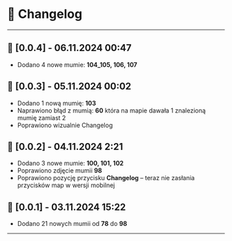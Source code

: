 # 📜 Changelog
---
## 📅 [0.0.4] - 06.11.2024 00:47
- Dodano 4 nowe mumie: **104_105, 106, 107**
## 📅 [0.0.3] - 05.11.2024 00:02
- Dodano 1 nową mumię: **103**
- Naprawiono błąd z mumią: **60** która na mapie dawała 1 znalezioną mumię zamiast 2
- Poprawiono wizualnie Changelog
## 📅 [0.0.2] - 04.11.2024 2:21
- Dodano 3 nowe mumie: **100, 101, 102**
- Poprawiono zdjęcie mumii **98**
- Poprawiono pozycję przycisku **Changelog** – teraz nie zasłania przycisków map w wersji mobilnej
## 📅 [0.0.1] - 03.11.2024 15:22
- Dodano 21 nowych mumii od **78** do **98**
---



